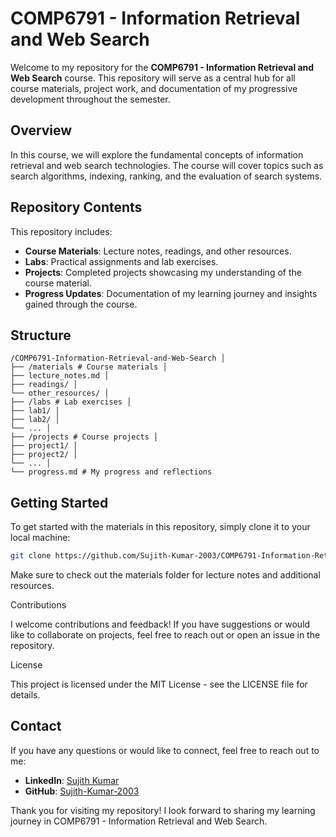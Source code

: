 # COMP6791 - Information Retrieval and Web Search

Welcome to my repository for the **COMP6791 - Information Retrieval and Web Search** course.
This repository will serve as a central hub for all course materials, project work, and documentation of my progressive development throughout the semester.

## Overview

In this course, we will explore the fundamental concepts of information retrieval and web search technologies. 
The course will cover topics such as search algorithms, indexing, ranking, and the evaluation of search systems.

## Repository Contents

This repository includes:

- **Course Materials**: Lecture notes, readings, and other resources.
- **Labs**: Practical assignments and lab exercises.
- **Projects**: Completed projects showcasing my understanding of the course material.
- **Progress Updates**: Documentation of my learning journey and insights gained through the course.

## Structure
```
/COMP6791-Information-Retrieval-and-Web-Search │
├── /materials # Course materials │
├── lecture_notes.md │
├── readings/ │
└── other_resources/ │
├── /labs # Lab exercises │
├── lab1/ │
├── lab2/ │
└── ... │
├── /projects # Course projects │
├── project1/ │
├── project2/ │
└── ... │
└── progress.md # My progress and reflections
```
## Getting Started

To get started with the materials in this repository, simply clone it to your local machine:

```bash
git clone https://github.com/Sujith-Kumar-2003/COMP6791-Information-Retrieval-and-Web-Search.git
```

Make sure to check out the materials folder for lecture notes and additional resources.

Contributions

I welcome contributions and feedback! If you have suggestions or would like to collaborate on projects, feel free to reach out or open an issue in the repository.

License

This project is licensed under the MIT License - see the LICENSE file for details.

## Contact

If you have any questions or would like to connect, feel free to reach out to me:

- **LinkedIn**: [Sujith Kumar](https://www.linkedin.com/in/sujith-kumar-2003cassy/)
- **GitHub**: [Sujith-Kumar-2003](https://github.com/Sujith-Kumar-2003)
  
Thank you for visiting my repository! I look forward to sharing my learning journey in COMP6791 - Information Retrieval and Web Search.
